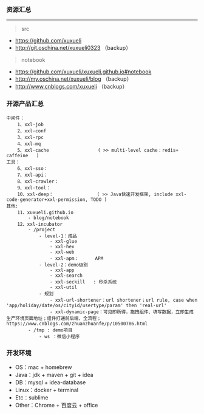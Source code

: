 ### 资源汇总

---
> src
- https://github.com/xuxueli
- http://git.oschina.net/xuxueli0323 （backup）

> notebook
- https://github.com/xuxueli/xuxueli.github.io#notebook
- http://my.oschina.net/xuxueli/blog （backup）
- http://www.cnblogs.com/xuxueli （backup）


### 开源产品汇总

    中间件：
        1、xxl-job
        2、xxl-conf
        3、xxl-rpc
        4、xxl-mq
        5、xxl-cache                  ( >> multi-level cache：redis+ caffeine   )
    工具：
        6、xxl-sso：
        7、xxl-api：
        8、xxl-crawler：
        9、xxl-tool：                          
        10、xxl-deep：                ( >> Java快速开发框架, include xxl-code-generator+xxl-permission, TODO )
    其他:
        11、xuxueli.github.io
            - blog/notebook
        12、xxl-incubator
            - /project
                - level-1：成品
                    - xxl-glue
                    - xxl-hex
                    - xxl-web
                    - xxl-apm：      APM 
                - level-2：demo级别
                    - xxl-app
                    - xxl-search
                    - xxl-seckill   : 秒杀系统
                    - xxl-util
                - 规划
                    - xxl-url-shortener：url shortener；url rule, case when 'app/holiday/date/os/cityid/usertype/param' then 'real-url'
                    - xxl-dynamic-page：可见即所得，拖拽组件、填写数据，立即生成生产环境页面地址；组件打通前后端，全流程；https://www.cnblogs.com/zhuanzhuanfe/p/10500786.html
            - /tmp : demo项目
                - ws ：微信小程序
        
       
### 开发环境

- OS：mac + homebrew 
- Java：jdk + maven + git + idea
- DB：mysql + idea-database
- Linux：docker + terminal
- Etc：sublime
- Other：Chrome + 百度云 + office
